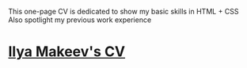 This one-page CV is dedicated to show my basic skills in HTML + CSS <br>
Also spotlight my previous work experience

# [Ilya Makeev's CV](https://cult2rologist.github.io/CV/)
